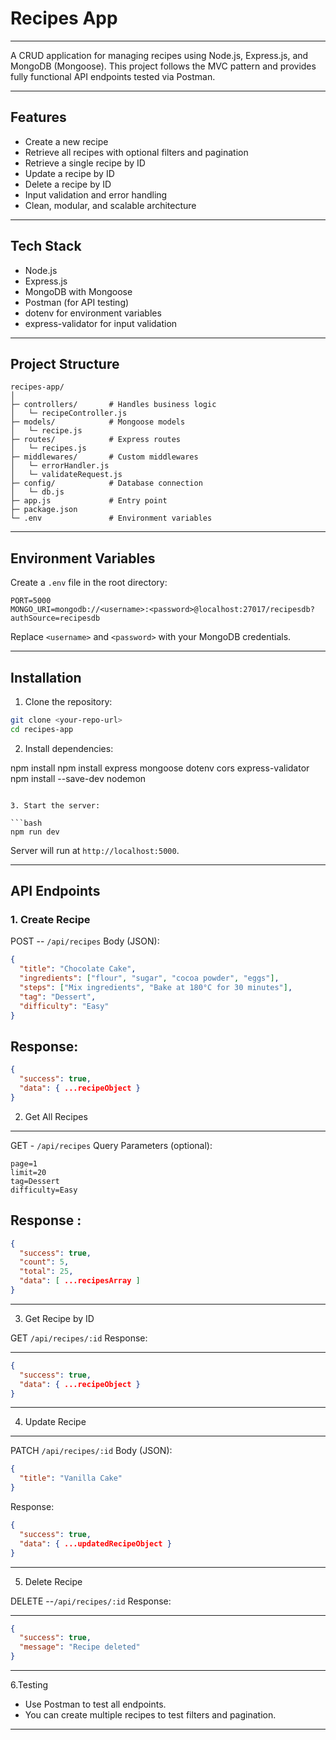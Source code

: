# Recipes App

---

A CRUD application for managing recipes using Node.js, Express.js, and MongoDB (Mongoose). This project follows the MVC pattern and provides fully functional API endpoints tested via Postman.

---

## Features

- Create a new recipe
- Retrieve all recipes with optional filters and pagination
- Retrieve a single recipe by ID
- Update a recipe by ID
- Delete a recipe by ID
- Input validation and error handling
- Clean, modular, and scalable architecture

---

## Tech Stack

- Node.js
- Express.js
- MongoDB with Mongoose
- Postman (for API testing)
- dotenv for environment variables
- express-validator for input validation

---

## Project Structure

```
recipes-app/
│
├─ controllers/       # Handles business logic
│   └─ recipeController.js
├─ models/            # Mongoose models
│   └─ recipe.js
├─ routes/            # Express routes
│   └─ recipes.js
├─ middlewares/       # Custom middlewares
│   └─ errorHandler.js
│   └─ validateRequest.js
├─ config/            # Database connection
│   └─ db.js
├─ app.js             # Entry point
├─ package.json
└─ .env               # Environment variables
```

---

## Environment Variables

Create a `.env` file in the root directory:

```
PORT=5000
MONGO_URI=mongodb://<username>:<password>@localhost:27017/recipesdb?authSource=recipesdb

```

Replace `<username>` and `<password>` with your MongoDB credentials.

---

## Installation

1. Clone the repository:

```bash
git clone <your-repo-url>
cd recipes-app
```

2. Install dependencies:

npm install
npm install express mongoose dotenv cors express-validator
npm install --save-dev nodemon

````

3. Start the server:

```bash
npm run dev
````

Server will run at `http://localhost:5000`.

---

## API Endpoints

### 1. Create Recipe

POST -- `/api/recipes`
Body (JSON):

```json
{
  "title": "Chocolate Cake",
  "ingredients": ["flour", "sugar", "cocoa powder", "eggs"],
  "steps": ["Mix ingredients", "Bake at 180°C for 30 minutes"],
  "tag": "Dessert",
  "difficulty": "Easy"
}
```

## Response:

```json
{
  "success": true,
  "data": { ...recipeObject }
}
```

2.  Get All Recipes

---

GET - `/api/recipes`
Query Parameters (optional):

```
page=1
limit=20
tag=Dessert
difficulty=Easy
```

## Response :

```json
{
  "success": true,
  "count": 5,
  "total": 25,
  "data": [ ...recipesArray ]
}
```

---

3. Get Recipe by ID

GET `/api/recipes/:id`
Response:

---

```json
{
  "success": true,
  "data": { ...recipeObject }
}
```

---

4. Update Recipe

---

PATCH `/api/recipes/:id`
Body (JSON):

```json
{
  "title": "Vanilla Cake"
}
```

Response:

```json
{
  "success": true,
  "data": { ...updatedRecipeObject }
}
```

---

5. Delete Recipe

DELETE --`/api/recipes/:id`
Response:

---

```json
{
  "success": true,
  "message": "Recipe deleted"
}
```

---

6.Testing

- Use Postman to test all endpoints.
- You can create multiple recipes to test filters and pagination.

---
